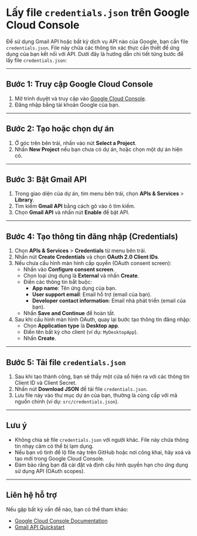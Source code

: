 # Lấy file `credentials.json` trên Google Cloud Console

Để sử dụng Gmail API hoặc bất kỳ dịch vụ API nào của Google, bạn cần file `credentials.json`. File này chứa các thông tin xác thực cần thiết để ứng dụng của bạn kết nối với API. Dưới đây là hướng dẫn chi tiết từng bước để lấy file `credentials.json`:

---

## Bước 1: Truy cập Google Cloud Console
1. Mở trình duyệt và truy cập vào [Google Cloud Console](https://console.cloud.google.com/).
2. Đăng nhập bằng tài khoản Google của bạn.

---

## Bước 2: Tạo hoặc chọn dự án
1. Ở góc trên bên trái, nhấn vào nút **Select a Project**.
2. Nhấn **New Project** nếu bạn chưa có dự án, hoặc chọn một dự án hiện có.

---

## Bước 3: Bật Gmail API
1. Trong giao diện của dự án, tìm menu bên trái, chọn **APIs & Services** > **Library**.
2. Tìm kiếm **Gmail API** bằng cách gõ vào ô tìm kiếm.
3. Chọn **Gmail API** và nhấn nút **Enable** để bật API.

---

## Bước 4: Tạo thông tin đăng nhập (Credentials)
1. Chọn **APIs & Services** > **Credentials** từ menu bên trái.
2. Nhấn nút **Create Credentials** và chọn **OAuth 2.0 Client IDs**.
3. Nếu chưa cấu hình màn hình cấp quyền (OAuth consent screen):
   - Nhấn vào **Configure consent screen**.
   - Chọn loại ứng dụng là **External** và nhấn **Create**.
   - Điền các thông tin bắt buộc:
     - **App name**: Tên ứng dụng của bạn.
     - **User support email**: Email hỗ trợ (email của bạn).
     - **Developer contact information**: Email nhà phát triển (email của bạn).
   - Nhấn **Save and Continue** để hoàn tất.
4. Sau khi cấu hình màn hình OAuth, quay lại bước tạo thông tin đăng nhập:
   - Chọn **Application type** là **Desktop app**.
   - Điền tên bất kỳ cho client (ví dụ: `MyDesktopApp`).
   - Nhấn **Create**.

---

## Bước 5: Tải file `credentials.json`
1. Sau khi tạo thành công, bạn sẽ thấy một cửa sổ hiện ra với các thông tin Client ID và Client Secret.
2. Nhấn nút **Download JSON** để tải file `credentials.json`.
3. Lưu file này vào thư mục dự án của bạn, thường là cùng cấp với mã nguồn chính (ví dụ: `src/credentials.json`).

---

## Lưu ý
- Không chia sẻ file `credentials.json` với người khác. File này chứa thông tin nhạy cảm có thể bị lạm dụng.
- Nếu bạn vô tình để lộ file này trên GitHub hoặc nơi công khai, hãy xoá và tạo mới trong Google Cloud Console.
- Đảm bảo rằng bạn đã cài đặt và định cấu hình quyền hạn cho ứng dụng sử dụng API (OAuth scopes).

---

## Liên hệ hỗ trợ
Nếu gặp bất kỳ vấn đề nào, bạn có thể tham khảo:
- [Google Cloud Console Documentation](https://cloud.google.com/docs)
- [Gmail API Quickstart](https://developers.google.com/gmail/api/quickstart)
